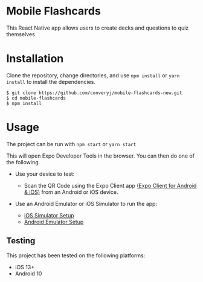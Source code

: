 # Mobile Flashcards 
This React Native app allows users to create decks and questions to quiz themselves 

# Installation
Clone the repository, change directories, and use `npm install` or `yarn install` to install the dependencies.

```
$ git clone https://github.com/converyj/mobile-flashcards-new.git
$ cd mobile-flashcards
$ npm install
```

# Usage
The project can be run with `npm start` or `yarn start`

This will open Expo Developer Tools in the browser. You can then do one of the following.

- Use your device to test:

  - Scan the QR Code using the Expo Client app [(Expo Client for Android & iOS)](https://expo.io/tools#client) from an Android or iOS device.

- Use an Android Emulator or iOS Simulator to run the app:

  - [iOS Simulator Setup](https://docs.expo.io/versions/latest/workflow/ios-simulator/)
  - [Android Emulator Setup](https://docs.expo.io/versions/latest/workflow/android-studio-emulator/)

## Testing

This project has been tested on the following platforms:

- iOS 13+
- Android 10
